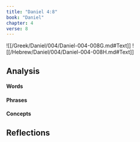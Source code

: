 ```yaml
---
title: "Daniel 4:8"
book: "Daniel"
chapter: 4
verse: 8
---
```

![[/Greek/Daniel/004/Daniel-004-008G.md#Text]]
![[/Hebrew/Daniel/004/Daniel-004-008H.md#Text]]

## Analysis

#### Words

#### Phrases

#### Concepts

## Reflections
